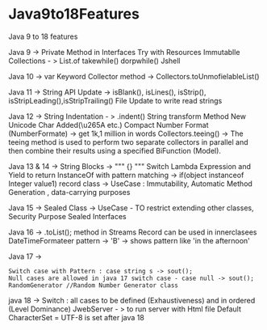 # Java9to18Features

Java 9 to 18 features


Java 9 ->
Private Method in Interfaces
Try with Resources
Immutablle Collections - > List.of
takewhile()
dorpwhile()
Jshell

Java 10 ->
var Keyword
Collector method -> Collectors.toUnmofielableList()

Java 11 ->
String API Update -> isBlank(), isLines(), isStrip(), isStripLeading(),isStripTrailing()
File Update to write read strings

Java 12 ->
String Indentation - > .indent()
String transform Method
New Unicode Char Added(\u265A etc.)
Compact Number Format (NumberFormate) -> get 1k,1 million in words
Collectors.teeing()
-> The teeing method is used to perform two separate collectors in parallel and then combine their results using a specified BiFunction (Model).


Java 13 & 14 ->
String Blocks -> """ {} """
Switch Lambda Expression and Yield to return
InstanceOf with pattern matching ->  if(object instanceof Integer value1)
record class -> UseCase : Immutability, Automatic Method Generation , data-carrying purposes

Java 15 ->
Sealed Class -> UseCase - TO restrict extending other classes, Security Purpose
Sealed Interfaces

Java 16 ->
.toList(); method in Streams
Record can be used in innerclasees
DateTimeFormateer pattern -> 'B' -> shows pattern like 'in the afternoon'

Java 17 ->

	Switch case with Pattern : case string s -> sout();
    Null cases are allowed in java 17 switch case - case null -> sout();
    RandomGenerator //Random Number Generator class

java 18 ->
Switch : all cases to be defined (Exhaustiveness) and in ordered (Level Dominance)
JwebServer - > to run server with Html file
Default CharacterSet = UTF-8  is set after java 18